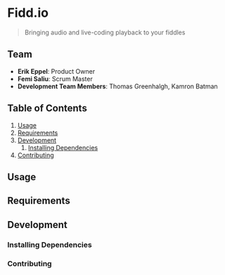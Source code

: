 # Fidd.io

> Bringing audio and live-coding playback to your fiddles

## Team

- __Erik Eppel__: Product Owner
- __Femi Saliu__: Scrum Master
- __Development Team Members__: Thomas Greenhalgh, Kamron Batman

## Table of Contents

1. [Usage](#usage)
1. [Requirements](#requirements)
1. [Development](#development)
    1. [Installing Dependencies](#installing-dependencies)
1. [Contributing](#contributing)

## Usage

> 

## Requirements

## Development

### Installing Dependencies

### Contributing 
